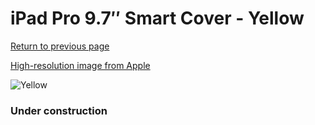 # iPad Pro 9.7″ Smart Cover - Yellow

[Return to previous page](/ipad_pro97)

[High-resolution image from Apple](https://store.storeimages.cdn-apple.com/8756/as-images.apple.com/is/MM2K2?wid=4500&hei=4500&fmt=png)

<div style="width: 384px"><img src="/everyphone/MM2K2.png" alt="Yellow"></div>

### Under construction
